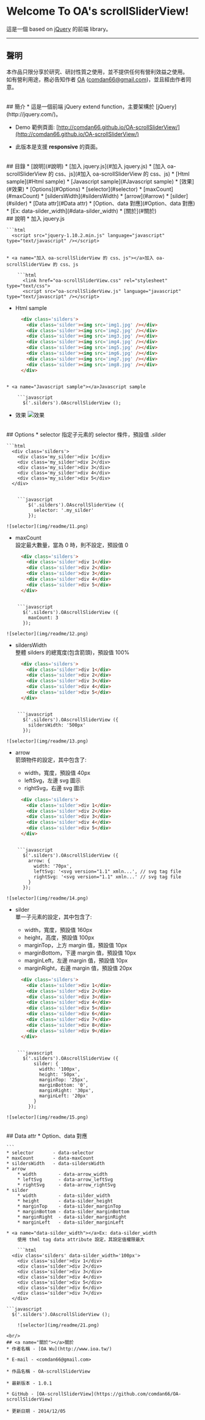 # Welcome To OA's scrollSliderView!
這是一個 based on [jQuery](http://jquery.com/) 的前端 library。

---
## 聲明
本作品只限分享於研究、研討性質之使用，並不提供任何有營利效益之使用。  
如有營利用途，務必告知作者 [OA](http://www.ioa.tw/) (<comdan66@gmail.com>)，並且經由作者同意。


<br/>
## 簡介
* 這是一個前端 jQuery extend function，主要架構於 [jQuery](http://jquery.com/)。  

* Demo 範例頁面: [http://comdan66.github.io/OA-scrollSliderView/](http://comdan66.github.io/OA-scrollSliderView/)

* 此版本是支援 **responsive** 的頁面。


<br/>
## 目錄
* [說明](#說明)
	* [加入 jquery.js](#加入 jquery.js)
	* [加入 oa-scrollSliderView 的 css、js](#加入 oa-scrollSliderView 的 css、js)
	* [Html sample](#Html sample)
	* [Javascript sample](#Javascript sample)
	* [效果](#效果)
* [Options](#Options)
	* [selector](#selector)
	* [maxCount](#maxCount)
	* [sildersWidth](#sildersWidth)
	* [arrow](#arrow)
	* [silder](#silder)
* [Data attr](#Data attr)
	* [Option、data 對應](#Option、data 對應)
	* [Ex: data-silder_width](#data-silder_width)
* [關於](#關於)


<br/>
## <a name="說明"></a>說明
* <a name="加入 jquery.js"></a>加入 jquery.js

	```html
	  <script src="jquery-1.10.2.min.js" language="javascript" type="text/javascript" /></script>
```

* <a name="加入 oa-scrollSliderView 的 css、js"></a>加入 oa-scrollSliderView 的 css、js

	```html
	  <link href="oa-scrollSliderView.css" rel="stylesheet" type="text/css">
	  <script src="oa-scrollSliderView.js" language="javascript" type="text/javascript" /></script>
```

* <a name="Html sample"></a>Html sample

	```html
	  <div class='silders'>
	    <div class='silder'><img src='img1.jpg' /></div>
	    <div class='silder'><img src='img2.jpg' /></div>
	    <div class='silder'><img src='img3.jpg' /></div>
	    <div class='silder'><img src='img4.jpg' /></div>
	    <div class='silder'><img src='img5.jpg' /></div>
	    <div class='silder'><img src='img6.jpg' /></div>
	    <div class='silder'><img src='img7.jpg' /></div>
	    <div class='silder'><img src='img8.jpg' /></div>
	  </div>
```

* <a name="Javascript sample"></a>Javascript sample

	```javascript
	  $('.silders').OAscrollSliderView ();
```

* <a name="效果"></a>效果
![效果](img/readme/01.png)

<br/>
## <a name="Options"></a>Options
* <a name="selector"></a>selector  
	指定子元素的 selector 條件，預設值 .silder

	```html
	  <div class='silders'>
	    <div class='my_silder'>div 1</div>
	    <div class='my_silder'>div 2</div>
	    <div class='my_silder'>div 3</div>
	    <div class='my_silder'>div 4</div>
	    <div class='my_silder'>div 5</div>
	  </div>
```

	```javascript
	    $('.silders').OAscrollSliderView ({
	      selector: '.my_silder'
 	    });
```
	![selector](img/readme/11.png)

* <a name="maxCount"></a>maxCount  
	設定最大數量，當為 0 時，則不設定，預設值 0

	```html
	  <div class='silders'>
	    <div class='silder'>div 1</div>
	    <div class='silder'>div 2</div>
	    <div class='silder'>div 3</div>
	    <div class='silder'>div 4</div>
	    <div class='silder'>div 5</div>
	  </div>
```

	```javascript
	  $('.silders').OAscrollSliderView ({
	    maxCount: 3
	  });
```
	![selector](img/readme/12.png)

* <a name="sildersWidth"></a>sildersWidth  
	整體 silders 的總寬度(包含箭頭)，預設值 100%

	```html
	  <div class='silders'>
	    <div class='silder'>div 1</div>
	    <div class='silder'>div 2</div>
	    <div class='silder'>div 3</div>
	    <div class='silder'>div 4</div>
	    <div class='silder'>div 5</div>
	  </div>
```

	```javascript
	  $('.silders').OAscrollSliderView ({
	    sildersWidth: '500px'
	  });
```
	![selector](img/readme/13.png)

* <a name="arrow"></a>arrow  
	箭頭物件的設定，其中包含了:  
	- width，寬度，預設值 40px  
	- leftSvg，左邊 svg 圖示  
	- rightSvg，右邊 svg 圖示

	```html
	  <div class='silders'>
	    <div class='silder'>div 1</div>
	    <div class='silder'>div 2</div>
	    <div class='silder'>div 3</div>
	    <div class='silder'>div 4</div>
	    <div class='silder'>div 5</div>
	  </div>
```

	```javascript
	  $('.silders').OAscrollSliderView ({
	    arrow: {
	      width: '70px',
	      leftSvg: '<svg version="1.1" xmln...', // svg tag file
	      rightSvg: '<svg version="1.1" xmln...' // svg tag file
	    }
	  });
```
	![selector](img/readme/14.png)

* <a name="silder"></a>silder  
	單一子元素的設定，其中包含了:  
	- width，寬度，預設值 160px  
	- height，高度，預設值 100px  
	- marginTop，上方 margin 值，預設值 10px  
	- marginBottom，下邊 margin 值，預設值 10px  
	- marginLeft，左邊 margin 值，預設值 10px  
	- marginRight，右邊 margin 值，預設值 20px
	
	```html
	  <div class='silders'>
	    <div class='silder'>div 1</div>
	    <div class='silder'>div 2</div>
	    <div class='silder'>div 3</div>
	    <div class='silder'>div 4</div>
	    <div class='silder'>div 5</div>
	    <div class='silder'>div 6</div>
	    <div class='silder'>div 7</div>
	    <div class='silder'>div 8</div>
	    <div class='silder'>div 9</div>
	  </div>
```

	```javascript
	  $('.silders').OAscrollSliderView ({
	  	  silder: {
	  	    width: '100px',
	  	    height: '50px',
	  	    marginTop: '25px',
	  	    marginBottom: '0',
	  	    marginRight: '30px',
	  	    marginLeft: '20px'
	  	  }
	  	});
```
	![selector](img/readme/15.png)

<br/>
## <a name="Data attr"></a>Data attr
* <a name="Option、data 對應"></a>Option、data 對應

	```
	* selector       - data-selector
 	* maxCount       - data-maxCount
	* sildersWidth   - data-sildersWidth
	* arrow
		* width        - data-arrow_width
		* leftSvg      - data-arrow_leftSvg
		* rightSvg     - data-arrow_rightSvg
	* silder
		* width        - data-silder_width
		* height       - data-silder_height
		* marginTop    - data-silder_marginTop
		* marginBottom - data-silder_marginBottom
		* marginRight  - data-silder_marginRight
		* marginLeft   - data-silder_marginLeft
```
* <a name="data-silder_width"></a>Ex: data-silder_width  
	使用 thml tag data attribute 設定，其設定值權限最大

	```html
  <div class='silders' data-silder_width='100px'>
    <div class='silder'>div 1</div>
    <div class='silder'>div 2</div>
    <div class='silder'>div 3</div>
    <div class='silder'>div 4</div>
    <div class='silder'>div 5</div>
    <div class='silder'>div 6</div>
    <div class='silder'>div 7</div>
  </div>
```

	```javascript
	  $('.silders').OAscrollSliderView ();
```
	![selector](img/readme/21.png)

<br/>
## <a name="關於"></a>關於
* 作者名稱 - [OA Wu](http://www.ioa.tw/)

* E-mail - <comdan66@gmail.com>

* 作品名稱 - OA-scrollSliderView

* 最新版本 - 1.0.1

* GitHub - [OA-scrollSliderView](https://github.com/comdan66/OA-scrollSliderView)

* 更新日期 - 2014/12/05
